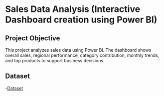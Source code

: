 # Sales Data Analysis (Interactive  Dashboard creation using Power BI)
## Project Objective
This project analyzes sales data using Power BI. The dashboard shows overall sales, regional performance, category contribution, monthly trends, and top products to support business decisions.

## Dataset
-<a href="https://github.com/ssankarrevathi-source/Sales-Data-Analysis-and-Dashboard/blob/main/sample_sales_data.xlsx">Dataset</a>
